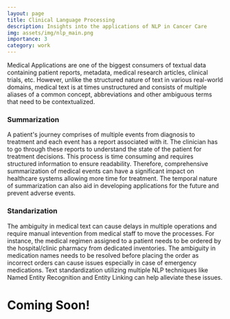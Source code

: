 ```yaml
---
layout: page
title: Clinical Language Processing
description: Insights into the applications of NLP in Cancer Care
img: assets/img/nlp_main.png
importance: 3
category: work
---
```


Medical Applications are one of the biggest consumers of textual data containing patient reports, metadata, medical research articles,
clinical trials, etc. However, unlike the structured nature of text in various real-world domains, medical text is at times unstructured
and consists of multiple aliases of a common concept, abbreviations and other ambiguous terms that need to be contextualized.

<h3><b>Summarization</b></h3>

A patient's journey comprises of multiple events from diagnosis to treatment and each event has a report associated with it. The clinician
has to go through these reports to understand the state of the patient for treatment decisions. This process is time consuming and 
requires structured information to ensure readability. Therefore, comprehensive summarization of medical events can have a significant
impact on healthcare systems allowing more time for treatment. The temporal nature of summarization can also aid in developing applications
for the future and prevent adverse events.

<h3><b>Standarization</b></h3>
The ambiguity in medical text can cause delays in multiple operations and require manual intevention from medical staff to move the processes.
For instance, the medical regimen assigned to a patient needs to be ordered by the hospital/clinic pharmacy from dedicated inventories. The
ambiguity in medication names needs to be resolved before placing the order as incorrect orders can cause issues especially in case of
emergency medications. Text standardization utilizing multiple NLP techniques like Named Entity Recognition and Entity Linking can help 
alleviate these issues.

<h1>Coming Soon!</h1>